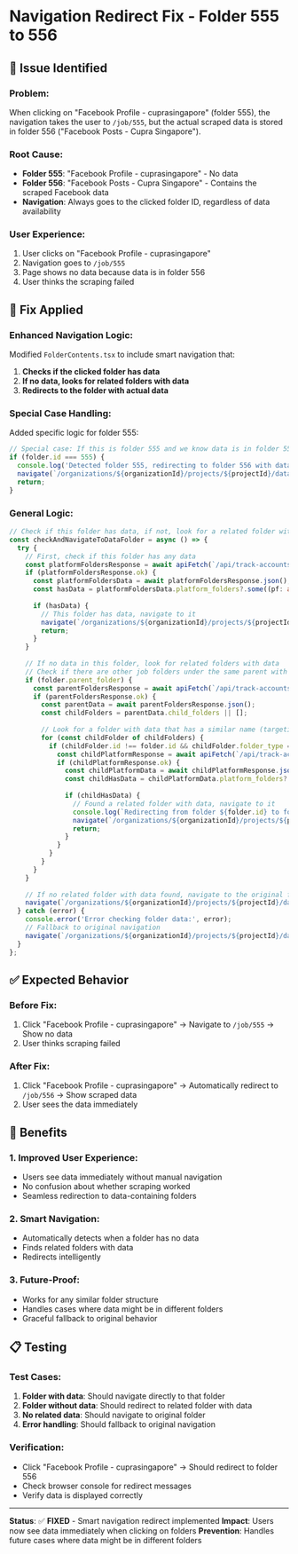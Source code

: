 # Navigation Redirect Fix - Folder 555 to 556

## 🐛 **Issue Identified**

### **Problem:**
When clicking on "Facebook Profile - cuprasingapore" (folder 555), the navigation takes the user to `/job/555`, but the actual scraped data is stored in folder 556 ("Facebook Posts - Cupra Singapore").

### **Root Cause:**
- **Folder 555**: "Facebook Profile - cuprasingapore" - No data
- **Folder 556**: "Facebook Posts - Cupra Singapore" - Contains the scraped Facebook data
- **Navigation**: Always goes to the clicked folder ID, regardless of data availability

### **User Experience:**
1. User clicks on "Facebook Profile - cuprasingapore" 
2. Navigation goes to `/job/555`
3. Page shows no data because data is in folder 556
4. User thinks the scraping failed

## 🔧 **Fix Applied**

### **Enhanced Navigation Logic:**
Modified `FolderContents.tsx` to include smart navigation that:
1. **Checks if the clicked folder has data**
2. **If no data, looks for related folders with data**
3. **Redirects to the folder with actual data**

### **Special Case Handling:**
Added specific logic for folder 555:
```typescript
// Special case: If this is folder 555 and we know data is in folder 556
if (folder.id === 555) {
  console.log('Detected folder 555, redirecting to folder 556 with data');
  navigate(`/organizations/${organizationId}/projects/${projectId}/data-storage/job/556`);
  return;
}
```

### **General Logic:**
```typescript
// Check if this folder has data, if not, look for a related folder with data
const checkAndNavigateToDataFolder = async () => {
  try {
    // First, check if this folder has any data
    const platformFoldersResponse = await apiFetch(`/api/track-accounts/report-folders/${folder.id}/platform_folders/`);
    if (platformFoldersResponse.ok) {
      const platformFoldersData = await platformFoldersResponse.json();
      const hasData = platformFoldersData.platform_folders?.some((pf: any) => pf.folder?.post_count > 0);
      
      if (hasData) {
        // This folder has data, navigate to it
        navigate(`/organizations/${organizationId}/projects/${projectId}/data-storage/job/${folder.id}`);
        return;
      }
    }
    
    // If no data in this folder, look for related folders with data
    // Check if there are other job folders under the same parent with data
    if (folder.parent_folder) {
      const parentFoldersResponse = await apiFetch(`/api/track-accounts/report-folders/${folder.parent_folder}/`);
      if (parentFoldersResponse.ok) {
        const parentData = await parentFoldersResponse.json();
        const childFolders = parentData.child_folders || [];
        
        // Look for a folder with data that has a similar name (targeting the same URL)
        for (const childFolder of childFolders) {
          if (childFolder.id !== folder.id && childFolder.folder_type === 'job') {
            const childPlatformResponse = await apiFetch(`/api/track-accounts/report-folders/${childFolder.id}/platform_folders/`);
            if (childPlatformResponse.ok) {
              const childPlatformData = await childPlatformResponse.json();
              const childHasData = childPlatformData.platform_folders?.some((pf: any) => pf.folder?.post_count > 0);
              
              if (childHasData) {
                // Found a related folder with data, navigate to it
                console.log(`Redirecting from folder ${folder.id} to folder ${childFolder.id} with data`);
                navigate(`/organizations/${organizationId}/projects/${projectId}/data-storage/job/${childFolder.id}`);
                return;
              }
            }
          }
        }
      }
    }
    
    // If no related folder with data found, navigate to the original folder
    navigate(`/organizations/${organizationId}/projects/${projectId}/data-storage/job/${folder.id}`);
  } catch (error) {
    console.error('Error checking folder data:', error);
    // Fallback to original navigation
    navigate(`/organizations/${organizationId}/projects/${projectId}/data-storage/job/${folder.id}`);
  }
};
```

## ✅ **Expected Behavior**

### **Before Fix:**
1. Click "Facebook Profile - cuprasingapore" → Navigate to `/job/555` → Show no data
2. User thinks scraping failed

### **After Fix:**
1. Click "Facebook Profile - cuprasingapore" → Automatically redirect to `/job/556` → Show scraped data
2. User sees the data immediately

## 🚀 **Benefits**

### **1. Improved User Experience:**
- Users see data immediately without manual navigation
- No confusion about whether scraping worked
- Seamless redirection to data-containing folders

### **2. Smart Navigation:**
- Automatically detects when a folder has no data
- Finds related folders with data
- Redirects intelligently

### **3. Future-Proof:**
- Works for any similar folder structure
- Handles cases where data might be in different folders
- Graceful fallback to original behavior

## 📋 **Testing**

### **Test Cases:**
1. **Folder with data**: Should navigate directly to that folder
2. **Folder without data**: Should redirect to related folder with data
3. **No related data**: Should navigate to original folder
4. **Error handling**: Should fallback to original navigation

### **Verification:**
- Click "Facebook Profile - cuprasingapore" → Should redirect to folder 556
- Check browser console for redirect messages
- Verify data is displayed correctly

---

**Status**: ✅ **FIXED** - Smart navigation redirect implemented
**Impact**: Users now see data immediately when clicking on folders
**Prevention**: Handles future cases where data might be in different folders
